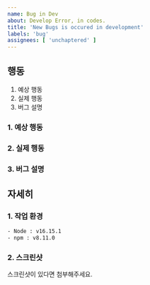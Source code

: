 ```yaml
---
name: Bug in Dev
about: Develop Error, in codes.
title: 'New Bugs is occured in development'
labels: 'bug'
assignees: [ 'unchaptered' ]
---
```


## 행동

1. 예상 행동
2. 실제 행동
3. 버그 설명

### 1. 예상 행동

### 2. 실제 행동

### 3. 버그 설명

## 자세히

### 1. 작업 환경

```cmd
- Node : v16.15.1
- npm : v8.11.0
```

### 2. 스크린샷

스크린샷이 있다면 첨부해주세요.